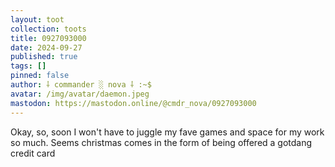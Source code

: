 ```yaml
---
layout: toot
collection: toots
title: 0927093000
date: 2024-09-27
published: true
tags: []
pinned: false
author: ⸸ commander ░ nova ⸸ :~$
avatar: /img/avatar/daemon.jpeg
mastodon: https://mastodon.online/@cmdr_nova/0927093000
---
```


Okay, so, soon I won't have to juggle my fave games and space for my work so much. Seems christmas comes in the form of being offered a gotdang credit card
